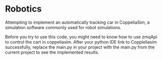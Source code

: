 # Robotics
Attempting to implement an automatically tracking car in CoppeliaSim, a simulation software commonly used for robot simulations.


Before you try to use this code, you might need to know how to use zmqApi to control the cart in coppeliasim. After your python IDE link to Coppleliasim successfully, replace the main.py in your project with the main.py from the current project to see the implemented results.
